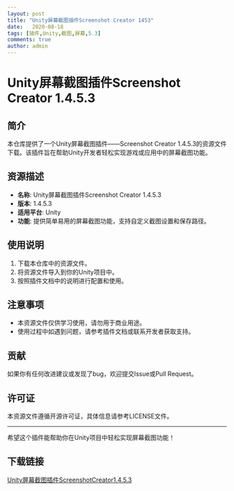 ```yaml
---
layout: post
title: "Unity屏幕截图插件Screenshot Creator 1453"
date:   2020-08-18
tags: [插件,Unity,截图,屏幕,5.3]
comments: true
author: admin
---
```

# Unity屏幕截图插件Screenshot Creator 1.4.5.3

## 简介

本仓库提供了一个Unity屏幕截图插件——Screenshot Creator 1.4.5.3的资源文件下载。该插件旨在帮助Unity开发者轻松实现游戏或应用中的屏幕截图功能。

## 资源描述

- **名称**: Unity屏幕截图插件Screenshot Creator 1.4.5.3
- **版本**: 1.4.5.3
- **适用平台**: Unity
- **功能**: 提供简单易用的屏幕截图功能，支持自定义截图设置和保存路径。

## 使用说明

1. 下载本仓库中的资源文件。
2. 将资源文件导入到你的Unity项目中。
3. 按照插件文档中的说明进行配置和使用。

## 注意事项

- 本资源文件仅供学习使用，请勿用于商业用途。
- 使用过程中如遇到问题，请参考插件文档或联系开发者获取支持。

## 贡献

如果你有任何改进建议或发现了bug，欢迎提交Issue或Pull Request。

## 许可证

本资源文件遵循开源许可证，具体信息请参考LICENSE文件。

---

希望这个插件能帮助你在Unity项目中轻松实现屏幕截图功能！

## 下载链接

[Unity屏幕截图插件ScreenshotCreator1.4.5.3](https://pan.quark.cn/s/cb2ecc59caae)